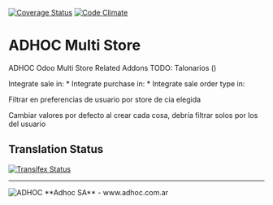 [![Coverage Status](https://coveralls.io/repos/ingadhoc/multi-store/badge.png?branch=13.0)](https://coveralls.io/r/ingadhoc/multi-store?branch=13.0)
[![Code Climate](https://codeclimate.com/github/ingadhoc/multi-store/badges/gpa.svg)](https://codeclimate.com/github/ingadhoc/multi-store)

# ADHOC Multi Store

ADHOC Odoo Multi Store Related Addons
TODO:
Talonarios ()


Integrate sale in:
* 
Integrate purchase in:
* 
Integrate sale order type in:

Filtrar en preferencias de usuario por store de cia elegida

Cambiar valores por defecto al crear cada cosa, debría filtrar solos por los del usuario


[//]: # (addons)
[//]: # (end addons)

Translation Status
------------------
[![Transifex Status](https://www.transifex.com/projects/p/ingadhoc-multi-store-13-0/chart/image_png)](https://www.transifex.com/projects/p/ingadhoc-multi-store-13-0)

----

<img alt="ADHOC" src="http://fotos.subefotos.com/83fed853c1e15a8023b86b2b22d6145bo.png" />
**Adhoc SA** - www.adhoc.com.ar

